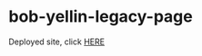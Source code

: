 # bob-yellin-legacy-page

Deployed site, click <a href= "https://desmondaldridge.github.io/bob-yellin-legacy-page/">HERE</a>
